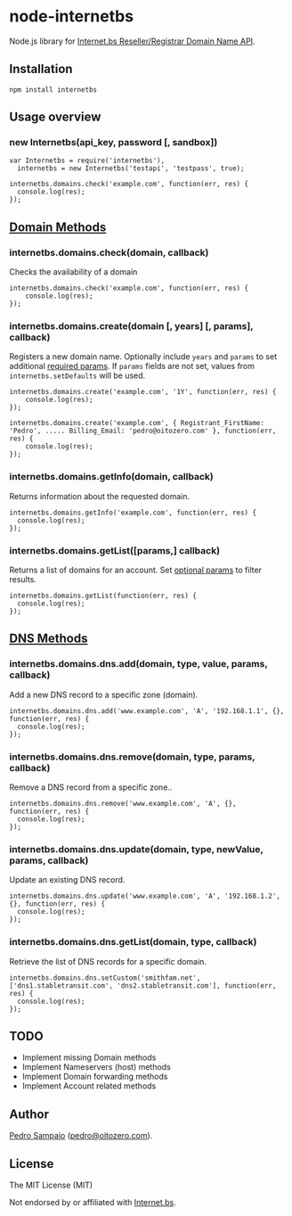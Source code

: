 # node-internetbs

Node.js library for [Internet.bs Reseller/Registrar Domain Name API](https://www.internetbs.net/ResellerRegistrarDomainNameAPI/).

## Installation

`npm install internetbs`

## Usage overview

### new Internetbs(api_key, password [, sandbox])

	var Internetbs = require('internetbs'),
	  internetbs = new Internetbs('testapi', 'testpass', true);

	internetbs.domains.check('example.com', function(err, res) {
	  console.log(res);
	});

## [Domain Methods](https://www.internetbs.net/ResellerRegistrarDomainNameAPI/)

### internetbs.domains.check(domain, callback)

Checks the availability of a domain

	internetbs.domains.check('example.com', function(err, res) {
		console.log(res);
	});

### internetbs.domains.create(domain [, years] [, params], callback)

Registers a new domain name. Optionally include `years` and `params` to set additional [required params](https://www.internetbs.net/ResellerRegistrarDomainNameAPI/). If `params` fields are not set, values from `internetbs.setDefaults` will be used.

	internetbs.domains.create('example.com', '1Y', function(err, res) {
		console.log(res);
	});

	internetbs.domains.create('example.com', { Registrant_FirstName: 'Pedro', ..... Billing_Email: 'pedro@oitozero.com' }, function(err, res) {
		console.log(res);
	});

### internetbs.domains.getInfo(domain, callback)

Returns information about the requested domain.

	internetbs.domains.getInfo('example.com', function(err, res) {
	  console.log(res);
	});

### internetbs.domains.getList([params,] callback)

Returns a list of domains for an account. Set [optional params](https://www.internetbs.net/ResellerRegistrarDomainNameAPI/) to filter results.

	internetbs.domains.getList(function(err, res) {
	  console.log(res);
	});

## [DNS Methods](https://www.internetbs.net/ResellerRegistrarDomainNameAPI/)

### internetbs.domains.dns.add(domain, type, value, params, callback)

Add a new DNS record to a specific zone (domain).

	internetbs.domains.dns.add('www.example.com', 'A', '192.168.1.1', {}, function(err, res) {
	  console.log(res);
	});

### internetbs.domains.dns.remove(domain, type, params, callback)

Remove a DNS record from a specific zone..

	internetbs.domains.dns.remove('www.example.com', 'A', {}, function(err, res) {
	  console.log(res);
	});

### internetbs.domains.dns.update(domain, type, newValue, params, callback)

Update an existing DNS record.

	internetbs.domains.dns.update('www.example.com', 'A', '192.168.1.2', {}, function(err, res) {
	  console.log(res);
	});

### internetbs.domains.dns.getList(domain, type, callback)

Retrieve the list of DNS records for a specific domain.

	internetbs.domains.dns.setCustom('smithfam.net', ['dns1.stabletransit.com', 'dns2.stabletransit.com'], function(err, res) {
	  console.log(res);
	});

## TODO

* Implement missing Domain methods
* Implement Nameservers (host) methods
* Implement Domain forwarding methods
* Implement Account related methods


## Author

[Pedro Sampaio](http://twitter.com/oitozero) ([pedro@oitozero.com](mailto:pedro@oitozero.com)).

## License

The MIT License (MIT)

Not endorsed by or affiliated with [Internet.bs](https://internetbs.net/).
